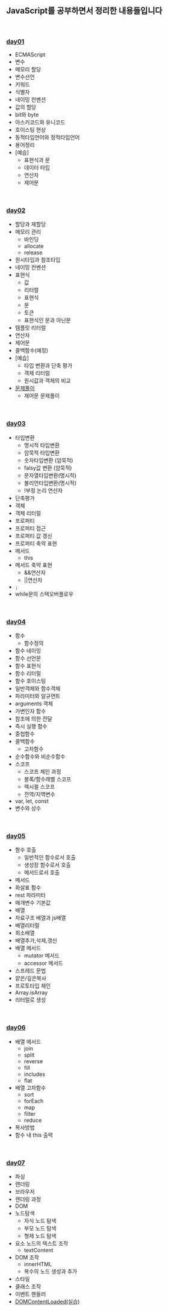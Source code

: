 ## JavaScript를 공부하면서 정리한 내용들입니다   

<br>

### [day01](https://github.com/heejung-gjt/TIL/blob/master/javascript/day01.md)
- ECMAScript   
- 변수    
- 메모리 할당 
- 변수선언   
- 키워드               
- 식별자   
- 네이밍 컨벤션  
- 값의 할당        
- bit와 byte    
- 아스키코드와 유니코드     
- 호이스팅 현상   
- 동적타입언어와 정적타입언어    
- 용어정리     
- [예습]
  - 표현식과 문
  - 데이터 타입
  - 연산자
  - 제어문

<br>

### [day02](https://github.com/heejung-gjt/TIL/blob/master/javascript/day02.md)
- 할당과 재할당    
- 메모리 관리   
  - 바인딩    
  - allocate
  - release      
- 원시타입과 참조타입       
- 네이밍 컨벤션       
- 표현식   
  - 값    
  - 리터럴              
  - 표현식   
  - 문
  - 토큰 
  - 표현식인 문과 아닌문                 
- 템플릿 리터럴                
- 연산자        
- 제어문            
- 콜백함수(예정)        
- [예습]
  - 타입 변환과 단축 평가   
  - 객체 리터럴   
  - 원시값과 객체의 비교   
- [문제풀이](https://github.com/heejung-gjt/TIL/tree/master/javascript/day2-exercise)
  - 제어문 문제풀이

<br>

### [day03](https://github.com/heejung-gjt/TIL/blob/master/javascript/day03.md)
- 타입변환
  - 명시적 타입변환
  - 암묵적 타입변환
  - 숫자타입변환 (암묵적) 
  - falsy값 변환 (암묵적)
  - 문자열타입변환(명시적)
  - 불리언타입변환(명시적)  
  - !부정 논리 연산자   
- 단축평가
- 객체
- 객체 리터럴
- 프로퍼티
- 프로퍼티 접근 
- 프로퍼티 값 갱신 
- 프로퍼티 축약 표현
- 메서드
  - this
- 메서드 축약 표현
  - &&연산자   
  - ||연산자   
- ```;```
- while문의 스택오버플로우  

<br>

### [day04](https://github.com/heejung-gjt/TIL/blob/master/javascript/day4.md)

- 함수
  - 함수정의 
- 함수 네이밍   
- 함수 선언문  
- 함수 표현식   
- 함수 리터럴   
- 함수 호이스팅   
- 일반객체와 함수객체   
- 파라미터와 알규먼트   
- arguments 객체   
- 가변인자 함수   
- 참조에 의한 전달   
- 즉시 실행 함수   
- 중첩함수   
- 콜백함수   
  - 고차함수   
- 순수함수와 비순수함수
- 스코프
  - 스코프 체인 과정
  - 블록/함수레벨 스코프
  - 렉시컬 스코프
  - 전역/지역변수
- var, let, const
- 변수와 상수

<br>

### [day05](https://github.com/heejung-gjt/TIL/blob/master/javascript/day5.md)   
- 함수 호출
  - 일반적인 함수로서 호출
  - 생성장 함수로서 호출
  - 메서드로서 호출
- 메서드   
- 화살표 함수   
- rest 파라미터    
- 매개변수 기본값   
- 배열         
- 자료구조 배열과 js배열   
- 배열리터럴           
- 희소배열   
- 배열추가,삭제,갱신   
- 배열 메서드   
  - mutator 메서드
  - accessor 메서드
- 스프레드 문법    
- 얕은/깊은복사   
- 프로토타입 체인
- Array.isArray
- 리터럴로 생성

<br>

### [day06](https://github.com/heejung-gjt/TIL/blob/master/javascript/day6.md)
- 배열 메서드
  - join
  - split
  - reverse
  - fill
  - includes
  - flat
- 배열 고차함수
  - sort
  - forEach
  - map
  - filter
  - reduce
- 복사방법   
- 함수 내 this 출력

<br>

### [day07](https://github.com/heejung-gjt/TIL/blob/master/javascript/day7.md)
- 파싱   
- 렌더링    
- 브라우저   
- 렌더링 과정   
- DOM   
- 노드탐색   
  - 자식 노드 탐색   
  - 부모 노드 탐색   
  - 형제 노드 탐색   
- 요소 노드의 텍스트 조작   
  - textContent   
- DOM 조작   
  - innerHTML   
  - 복수의 노드 생성과 추가   
- 스타일   
- 클래스 조작   
- 이벤트 핸들러   
- [DOMContentLoaded(실습)]()   
